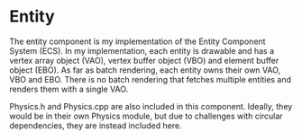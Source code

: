# Entity

The entity component is my implementation of the Entity Component System (ECS). In my implementation, each entity
is drawable and has a vertex array object (VAO), vertex buffer object (VBO) and element buffer object (EBO). As far as 
batch rendering, each entity owns their own VAO, VBO and EBO. There is no batch rendering that fetches multiple
entities and renders them with a single VAO.

Physics.h and Physics.cpp are also included in this component. Ideally, they would be in their own Physics module, but
due to challenges with circular dependencies, they are instead included here.